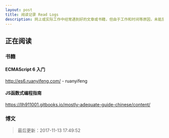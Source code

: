 ```yaml
---
layout: post
title: 阅读记录 Read Logs
description: 网上或实际工作中经常遇到好的文章或书籍，但由于工作和时间等原因，未能及时阅读。对于已读资料，也需要巩固和复习。本文将整理自己的阅读计划，将学习资料进行归档，同时也作为不断学习和提升自己的动力。
---
```

## 正在阅读
### 书籍
#### ECMAScript 6 入门
http://es6.ruanyifeng.com/ - ruanyifeng

#### JS函数式编程指南 
https://llh911001.gitbooks.io/mostly-adequate-guide-chinese/content/

### 博文

> 最后更新：2017-11-13 17:49:52